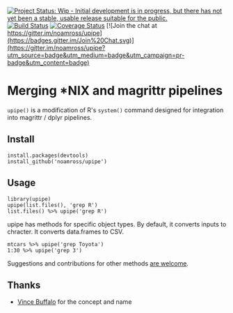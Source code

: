 [![Project Status: Wip - Initial development is in progress, but there has not yet been a stable, usable release suitable for the public.](http://www.repostatus.org/badges/0.1.0/wip.svg)](http://www.repostatus.org/#wip)
[![Build Status](https://travis-ci.org/noamross/upipe.svg?branch=master)](https://travis-ci.org/noamross/upipe)
[![Coverage Status](https://coveralls.io/repos/noamross/upipe/badge.svg)](https://coveralls.io/r/noamross/upipe)
[![Join the chat at https://gitter.im/noamross/upipe](https://badges.gitter.im/Join%20Chat.svg)](https://gitter.im/noamross/upipe?utm_source=badge&utm_medium=badge&utm_campaign=pr-badge&utm_content=badge)

# Merging *NIX and magrittr pipelines

`upipe()` is a modification of R's `system()` command designed for integration
into magrittr / dplyr pipelines. 


## Install

```
install.packages(devtools)
install_github('noamross/upipe')
```

## Usage

```
library(upipe)
upipe(list.files(), 'grep R')
list.files() %>% upipe('grep R')
```

upipe has methods for specific object types. By default, it converts inputs
to chracter.  It converts data.frames to CSV.

```
mtcars %>% upipe('grep Toyota')
1:30 %>% upipe('grep 3')
```

Suggestions and contributions for other methods [are welcome](https://github.com/noamross/upipe/issues/1).


## Thanks

- [Vince Buffalo](https://github.com/vsbuffalo) for the concept and name
